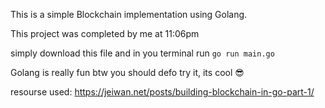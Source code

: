 This is a simple Blockchain implementation using Golang.

This project was completed by me at 11:06pm

simply download this file and in you terminal run `go run main.go`

Golang is really fun btw you should defo try it, its cool 😎

resourse used: https://jeiwan.net/posts/building-blockchain-in-go-part-1/
